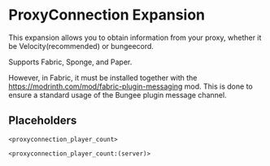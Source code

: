 # ProxyConnection Expansion

This expansion allows you to obtain information from your proxy, whether it be Velocity(recommended) or bungeecord.

Supports Fabric, Sponge, and Paper.

However, in Fabric, it must be installed together with the https://modrinth.com/mod/fabric-plugin-messaging mod.
This is done to ensure a standard usage of the Bungee plugin message channel.

## Placeholders

`<proxyconnection_player_count>`


`<proxyconnection_player_count:(server)>`